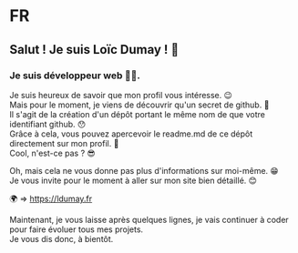 # FR
## Salut ! Je suis Loïc Dumay ! 👋

### Je suis développeur web 👨‍💻. 

<p>Je suis heureux de savoir que mon profil vous intéresse. 😉
<br>Mais pour le moment, je viens de découvrir qu'un secret de github. 🤔
<br>Il s'agit de la création d'un dépôt portant le même nom de que votre identifiant github. 😯
<br>Grâce à cela, vous pouvez apercevoir le readme.md de ce dépôt directement sur mon profil. 🤩
<br>Cool, n'est-ce pas ? 😎</p>

<p>Oh, mais cela ne vous donne pas plus d'informations sur moi-même. 😁
<br>Je vous invite pour le moment à aller sur mon site bien détaillé. 😊</p>

<p>🌍 => <a target="_blank" href="https://ldumay.fr">https://ldumay.fr</a></p>

<p>Maintenant, je vous laisse après quelques lignes, je vais continuer à coder pour faire évoluer tous mes projets.
<br>Je vous dis donc, à bientôt.</p>